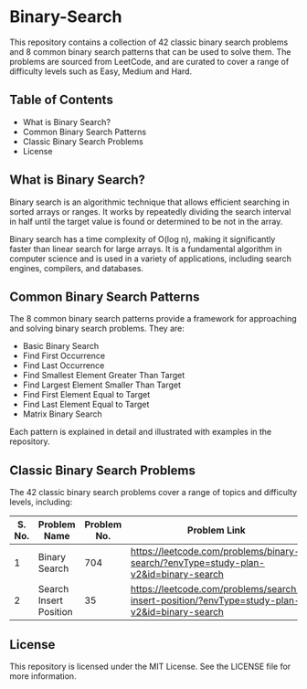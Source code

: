 # Binary-Search
This repository contains a collection of 42 classic binary search problems and 8 common binary search patterns that can be used to solve them. The problems are sourced from LeetCode, and are curated to cover a range of difficulty levels such as Easy, Medium and Hard.

## Table of Contents
- What is Binary Search?
- Common Binary Search Patterns
- Classic Binary Search Problems
- License

## What is Binary Search?
Binary search is an algorithmic technique that allows efficient searching in sorted arrays or ranges. It works by repeatedly dividing the search interval in half until the target value is found or determined to be not in the array.

Binary search has a time complexity of O(log n), making it significantly faster than linear search for large arrays. It is a fundamental algorithm in computer science and is used in a variety of applications, including search engines, compilers, and databases.

## Common Binary Search Patterns
The 8 common binary search patterns provide a framework for approaching and solving binary search problems. They are:

- Basic Binary Search
- Find First Occurrence
- Find Last Occurrence
- Find Smallest Element Greater Than Target
- Find Largest Element Smaller Than Target
- Find First Element Equal to Target
- Find Last Element Equal to Target
- Matrix Binary Search

Each pattern is explained in detail and illustrated with examples in the repository.

## Classic Binary Search Problems
The 42 classic binary search problems cover a range of topics and difficulty levels, including:

| S. No. | Problem Name | Problem No. | Problem Link | Problem Level | Solution Folder |
| ------ | ------------ | ----------- | ------------ | ------------- | -------- |
| 1 | Binary Search | 704 |https://leetcode.com/problems/binary-search/?envType=study-plan-v2&id=binary-search | Easy | [Solution](https://github.com/bhartik021/Binary-Search/tree/main/704.%20Binary%20Search) |
| 2 | Search Insert Position | 35 | https://leetcode.com/problems/search-insert-position/?envType=study-plan-v2&id=binary-search | Easy | |

## License
This repository is licensed under the MIT License. See the LICENSE file for more information.
